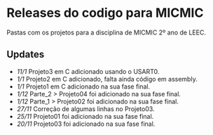 # Releases do codigo para MICMIC

Pastas com os projetos para a disciplina de MICMIC 2º ano de LEEC.

## Updates
-  *11/1* Projeto3 em C adicionado usando o USART0.
-  *1/1* Projeto2 em C adicionado, falta ainda código em assembly.
-  *1/1* Projeto1 em C adicionado na sua fase final.
-  *1/12*    Parte_2 > Projeto04 foi adicionado na sua fase final.
-  *1/12*   Parte_1 > Projeto02 foi adicionado na sua fase final.
- *27/11* Correção de algumas linhas no Projeto03.
- *25/11* Projeto01 foi adicionado na sua fase final.
- *20/11* Projeto03 foi adicionado na sua fase final.
